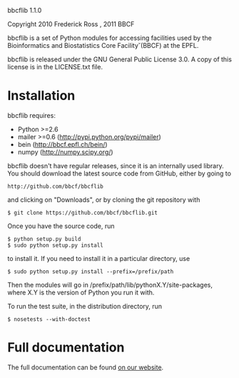 bbcflib 1.1.0

Copyright 2010 Frederick Ross <bbcf at gmail dot com>,
2011 BBCF <webmaster dot bbcf at epfl dot ch>

bbcflib is a set of Python modules for accessing facilities used by
the Bioinformatics and Biostatistics Core Facility˘(BBCF) at the EPFL.

bbcflib is released under the GNU General Public License 3.0. A copy
of this license is in the LICENSE.txt file.

Installation
============

bbcflib requires:
* Python >=2.6
* mailer >=0.6 (http://pypi.python.org/pypi/mailer)
* bein (http://bbcf.epfl.ch/bein/)
* numpy (http://numpy.scipy.org/)

bbcflib doesn't have regular releases, since it is an internally used
library. You should download the latest source code from GitHub,
either by going to

    http://github.com/bbcf/bbcflib

and clicking on "Downloads", or by cloning the git repository with

    $ git clone https://github.com/bbcf/bbcflib.git

Once you have the source code, run

    $ python setup.py build
    $ sudo python setup.py install

to install it. If you need to install it in a particular directory,
use

    $ sudo python setup.py install --prefix=/prefix/path

Then the modules will go in /prefix/path/lib/pythonX.Y/site-packages,
where X.Y is the version of Python you run it with.

To run the test suite, in the distribution directory, run

    $ nosetests --with-doctest

Full documentation
==================

The full documentation can be found [on our website](http://bbcf.epfl.ch/bbcflib).
